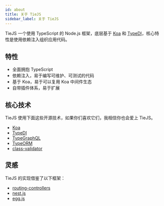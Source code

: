 ```yaml
---
id: about
title: 关于 TieJS
sidebar_label: 关于 TieJS
---
```


TieJS 一个使用 TypeScript 的 Node.js 框架，底层基于 [Koa](https://github.com/koajs/koa) 和 [TypeDI](https://github.com/typestack/typedi)，核心特性是使用依赖注入组织应用代码。

## 特性

- 全面拥抱 TypeScript
- 依赖注入，易于编写可维护、可测试的代码
- 基于 Koa，易于可以复用 Koa 中间件生态
- 自带插件体系，易于扩展

## 核心技术

TieJS 使用下面这些开源技术，如果你们喜欢它们，我相信你也会爱上 TieJS。

- [Koa](https://github.com/koajs/koa)
- [TypeDI](https://github.com/typestack/typedi)
- [TypeGraphQL](https://github.com/MichalLytek/type-graphql)
- [TypeORM](https://github.com/typeorm/typeorm)
- [class-validator](https://github.com/typestack/class-validator)

## 灵感

TieJS 的实现借鉴了以下框架：

- [routing-controllers](https://github.com/typestack/routing-controllers)
- [nest.js](https://github.com/nestjs/nest)
- [egg.js](https://github.com/eggjs/egg)
